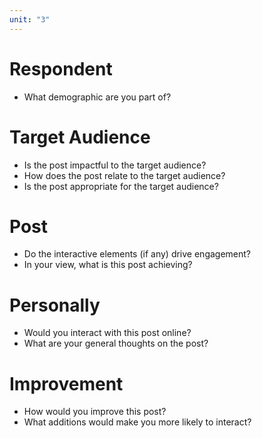 ```yaml
---
unit: "3"
---
```

# Respondent
- What demographic are you part of?
# Target Audience
- Is the post impactful to the target audience?
- How does the post relate to the target audience?
- Is the post appropriate for the target audience?
# Post
- Do the interactive elements (if any) drive engagement?
- In your view, what is this post achieving?
# Personally
- Would you interact with this post online?
- What are your general thoughts on the post?
# Improvement
- How would you improve this post?
- What additions would make you more likely to interact?